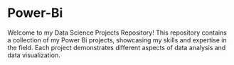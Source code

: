 # Power-Bi
Welcome to my Data Science Projects Repository! This repository contains a collection of my Power Bi projects, showcasing my skills and expertise in the field. Each project demonstrates different aspects of data analysis and data visualization.
